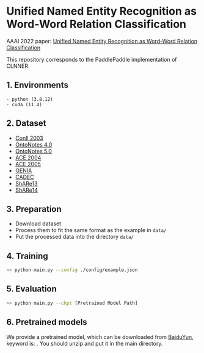  # Unified Named Entity Recognition as Word-Word Relation Classification

AAAI 2022 paper: [Unified Named Entity Recognition as Word-Word Relation Classification](https://arxiv.org/pdf/2112.10070.pdf)
 
This repository corresponds to the PaddlePaddle implementation of CLNNER. 

## 1. Environments

```
- python (3.8.12)
- cuda (11.4)
```

## 2. Dataset

- [Conll 2003](https://www.clips.uantwerpen.be/conll2003/ner/)
- [OntoNotes 4.0](https://catalog.ldc.upenn.edu/LDC2011T03)
- [OntoNotes 5.0](https://catalog.ldc.upenn.edu/LDC2013T19)
- [ACE 2004](https://catalog.ldc.upenn.edu/LDC2005T09)
- [ACE 2005](https://catalog.ldc.upenn.edu/LDC2006T06)
- [GENIA](http://www.geniaproject.org/genia-corpus)
- [CADEC](https://pubmed.ncbi.nlm.nih.gov/25817970/)
- [ShARe13](https://clefehealth.imag.fr/?page_id=441)
- [ShARe14](https://sites.google.com/site/clefehealth2014/)

## 3. Preparation

- Download dataset
- Process them to fit the same format as the example in `data/`
- Put the processed data into the directory `data/`

## 4. Training

```bash
>> python main.py --config ./config/example.json
```

## 5. Evaluation

```bash
>> python main.py --ckpt [Pretrained Model Path]
```

## 6. Pretrained models

We provide a pretrained model, which can be downloaded from  [BaiduYun](),  keyword is: . You should unzip and put it in the main directory.

